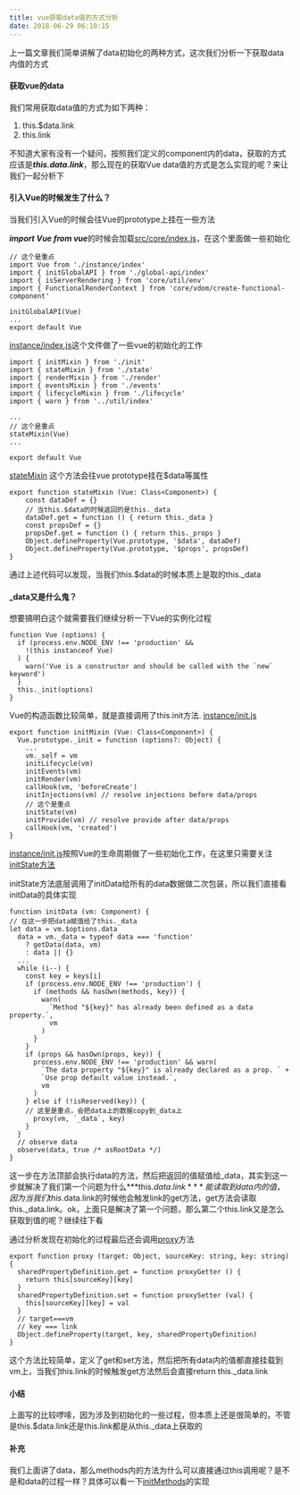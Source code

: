 ```yaml
---
title: vue获取data值的方式分析
date: 2018-06-29 06:10:15
---
```


上一篇文章我们简单讲解了data初始化的两种方式，这次我们分析一下获取data内值的方式

<!-- more -->

#### 获取vue的data
我们常用获取data值的方式为如下两种：
1. this.$data.link
2. this.link

不知道大家有没有一个疑问，按照我们定义的component内的data，获取的方式应该是***this.data.link***，那么现在的获取Vue data值的方式是怎么实现的呢？来让我们一起分析下


#### 引入Vue的时候发生了什么？

当我们引入Vue的时候会往Vue的prototype上挂在一些方法

***import Vue from vue***的时候会加载[src/core/index.js](https://github.com/vuejs/vue/blob/dev/src/core/index.js)，在这个里面做一些初始化

```
// 这个是重点
import Vue from './instance/index'
import { initGlobalAPI } from './global-api/index'
import { isServerRendering } from 'core/util/env'
import { FunctionalRenderContext } from 'core/vdom/create-functional-component'

initGlobalAPI(Vue)
...
export default Vue
```

[instance/index.js](https://github.com/vuejs/vue/blob/dev/src/core/instance/index.js)这个文件做了一些vue的初始化的工作

```
import { initMixin } from './init'
import { stateMixin } from './state'
import { renderMixin } from './render'
import { eventsMixin } from './events'
import { lifecycleMixin } from './lifecycle'
import { warn } from '../util/index'

...
// 这个是重点
stateMixin(Vue)
...

export default Vue
```

[stateMixin](https://github.com/vuejs/vue/blob/dev/src/core/instance/state.js) 这个方法会往vue prototype挂在$data等属性

```
export function stateMixin (Vue: Class<Component>) {
    const dataDef = {}
    // 当this.$data的时候返回的是this._data
    dataDef.get = function () { return this._data }
    const propsDef = {}
    propsDef.get = function () { return this._props }
    Object.defineProperty(Vue.prototype, '$data', dataDef)
    Object.defineProperty(Vue.prototype, '$props', propsDef)
}
```
通过上述代码可以发现，当我们this.$data的时候本质上是取的this._data

#### _data又是什么鬼？

想要搞明白这个就需要我们继续分析一下Vue的实例化过程


```
function Vue (options) {
  if (process.env.NODE_ENV !== 'production' &&
    !(this instanceof Vue)
  ) {
    warn('Vue is a constructor and should be called with the `new` keyword')
  }
  this._init(options)
}
```

Vue的构造函数比较简单，就是直接调用了this.init方法. [instance/init.js](https://github.com/vuejs/vue/blob/dev/src/core/instance/init.js)

```
export function initMixin (Vue: Class<Component>) {
  Vue.prototype._init = function (options?: Object) {
    ...
    vm._self = vm
    initLifecycle(vm)
    initEvents(vm)
    initRender(vm)
    callHook(vm, 'beforeCreate')
    initInjections(vm) // resolve injections before data/props
    // 这个是重点
    initState(vm)
    initProvide(vm) // resolve provide after data/props
    callHook(vm, 'created')
}
```
[instance/init.js](https://github.com/vuejs/vue/blob/dev/src/core/instance/init.js)按照Vue的生命周期做了一些初始化工作，在这里只需要关注[initState方法](https://github.com/vuejs/vue/blob/dev/src/core/instance/state.js)

initState方法底层调用了initData给所有的data数据做二次包装，所以我们直接看initData的具体实现

```
function initData (vm: Component) {
// 在这一步把data赋值给了this._data
let data = vm.$options.data
  data = vm._data = typeof data === 'function'
    ? getData(data, vm)
    : data || {}
  ...
  while (i--) {
    const key = keys[i]
    if (process.env.NODE_ENV !== 'production') {
      if (methods && hasOwn(methods, key)) {
        warn(
          `Method "${key}" has already been defined as a data property.`,
          vm
        )
      }
    }
    if (props && hasOwn(props, key)) {
      process.env.NODE_ENV !== 'production' && warn(
        `The data property "${key}" is already declared as a prop. ` +
        `Use prop default value instead.`,
        vm
      )
    } else if (!isReserved(key)) {
    // 这里是重点，会把data上的数据copy到_data上
      proxy(vm, `_data`, key)
    }
  }
  // observe data
  observe(data, true /* asRootData */)
}
```
这一步在方法顶部会执行data的方法，然后把返回的值赋值给_data，其实到这一步就解决了我们第一个问题为什么***this.$data.link***能读取到data内的值，因为当我们this.$data.link的时候他会触发link的get方法，get方法会读取this._data.link。ok，上面只是解决了第一个问题，那么第二个this.link又是怎么获取到值的呢？继续往下看

通过分析发现在初始化的过程最后还会调用[proxy](https://github.com/vuejs/vue/blob/dev/src/core/instance/state.js)方法

```
export function proxy (target: Object, sourceKey: string, key: string) {
  sharedPropertyDefinition.get = function proxyGetter () {
    return this[sourceKey][key]
  }
  sharedPropertyDefinition.set = function proxySetter (val) {
    this[sourceKey][key] = val
  }
  // target===vm
  // key === link
  Object.defineProperty(target, key, sharedPropertyDefinition)
}
```

这个方法比较简单，定义了get和set方法，然后把所有data内的值都直接挂载到vm上，当我们this.link的时候触发get方法然后会直接return this._data.link


#### 小结

上面写的比较啰嗦，因为涉及到初始化的一些过程，但本质上还是很简单的，不管是this.$data.link还是this.link都是从this._data上获取的

#### 补充
我们上面讲了data，那么methods内的方法为什么可以直接通过this调用呢？是不是和data的过程一样？具体可以看一下[initMethods](https://github.com/vuejs/vue/blob/dev/src/core/instance/state.js)的实现




